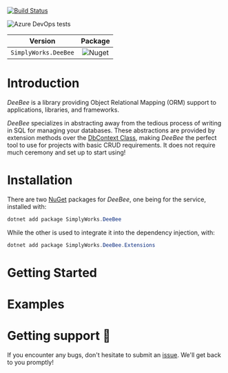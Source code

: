 [![Build Status](https://dev.azure.com/simplify9/Github%20Pipelines/_apis/build/status/simplify9.DeeBee?branchName=master)](https://dev.azure.com/simplify9/Github%20Pipelines/_build/latest?definitionId=168&branchName=master) 

![Azure DevOps tests](https://img.shields.io/azure-devops/tests/Simplify9/Github%20Pipelines/168?style=for-the-badge)


| **Version**       | **Package** |
| :----------------:|:----------------------:|
|```SimplyWorks.DeeBee```| ![Nuget](https://img.shields.io/nuget/v/SimplyWorks.DeeBee?style=for-the-badge)


# Introduction 
*DeeBee* is a library providing Object Relational Mapping (ORM) support to applications, libraries, and frameworks. 

*DeeBee* specializes in abstracting away from the tedious process of writing in SQL for managing your databases. These abstractions are provided by extension methods over the [DbContext Class](https://docs.microsoft.com/en-us/dotnet/api/system.data.entity.dbcontext?view=entity-framework-6.2.0), making *DeeBee* the perfect tool to use for projects with basic CRUD requirements. It does not require much ceremony and set up to start using!


# Installation 
There are two [NuGet](https://www.nuget.org/packages/SimplyWorks.DeeBee/) packages for *DeeBee*, one being for the service, installed with:
```csharp
dotnet add package SimplyWorks.DeeBee 
```
While the other is used to integrate it into the dependency injection, with: 
```csharp
dotnet add package SimplyWorks.DeeBee.Extensions
```

# Getting Started 


# Examples


# Getting support 👷
If you encounter any bugs, don't hesitate to submit an [issue](https://github.com/simplify9/DeeBee/issues). We'll get back to you promptly!
